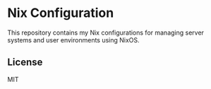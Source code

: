 # Nix Configuration

This repository contains my Nix configurations for managing server systems and user environments using NixOS.

## License

MIT

